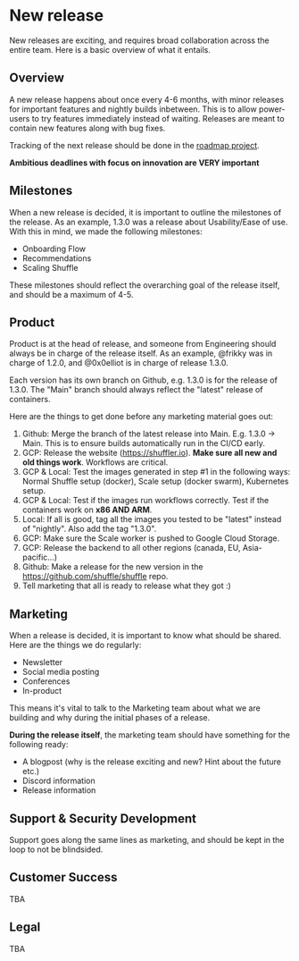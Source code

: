 # New release
New releases are exciting, and requires broad collaboration across the entire team. Here is a basic overview of what it entails.

## Overview
A new release happens about once every 4-6 months, with minor releases for important features and nightly builds inbetween. This is to allow power-users to try features immediately instead of waiting. 
Releases are meant to contain new features along with bug fixes. 

Tracking of the next release should be done in the [roadmap project](https://github.com/orgs/Shuffle/projects/8). 

**Ambitious deadlines with focus on innovation are VERY important**

## Milestones
When a new release is decided, it is important to outline the milestones of the release. As an example, 1.3.0 was a release about Usability/Ease of use. 
With this in mind, we made the following milestones:

- Onboarding Flow
- Recommendations
- Scaling Shuffle

These milestones should reflect the overarching goal of the release itself, and should be a maximum of 4-5.

## Product
Product is at the head of release, and someone from Engineering should always be in charge of the release itself. As an example, @frikky was in charge of 1.2.0, and @0x0elliot is in charge of release 1.3.0.

Each version has its own branch on Github, e.g. 1.3.0 is for the release of 1.3.0. The "Main" branch should always reflect the "latest" release of containers.

Here are the things to get done before any marketing material goes out:
1. Github: Merge the branch of the latest release into Main. E.g. 1.3.0 -> Main. This is to ensure builds automatically run in the CI/CD early.
2. GCP: Release the website (https://shuffler.io). **Make sure all new and old things work**. Workflows are critical.
3. GCP & Local: Test the images generated in step #1 in the following ways: Normal Shuffle setup (docker), Scale setup (docker swarm), Kubernetes setup.
4. GCP & Local: Test if the images run workflows correctly. Test if the containers work on **x86 AND ARM**. 
5. Local: If all is good, tag all the images you tested to be "latest" instead of "nightly". Also add the tag "1.3.0".
6. GCP: Make sure the Scale worker is pushed to Google Cloud Storage. 
7. GCP: Release the backend to all other regions (canada, EU, Asia-pacific...)
8. Github: Make a release for the new version in the https://github.com/shuffle/shuffle repo. 
9. Tell marketing that all is ready to release what they got :)

## Marketing
When a release is decided, it is important to know what should be shared. Here are the things we do regularly:

- Newsletter
- Social media posting
- Conferences
- In-product

This means it's vital to talk to the Marketing team about what we are building and why during the initial phases of a release. 

**During the release itself**, the marketing team should have something for the following ready:
- A blogpost (why is the release exciting and new? Hint about the future etc.)
- Discord information
- Release information

## Support & Security Development
Support goes along the same lines as marketing, and should be kept in the loop to not be blindsided.

## Customer Success
TBA

## Legal
TBA




